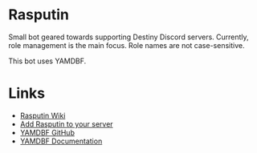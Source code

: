 # Rasputin
Small bot geared towards supporting Destiny Discord servers.  Currently, role management is the main focus.  Role names are not case-sensitive.

This bot uses YAMDBF.

# Links
- [Rasputin Wiki](https://github.com/katagatame/Rasputin/wiki)
- [Add Rasputin to your server](https://discordapp.com/oauth2/authorize?&client_id=275830693299486731&scope=bot&permissions=150528)
- [YAMDBF GitHub](https://github.com/zajrik/yamdbf)
- [YAMDBF Documentation](https://yamdbf.js.org/)

